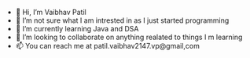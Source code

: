 - 👋 Hi, I’m Vaibhav Patil
- 👀 I’m not sure what I am intrested in as I just started programming
- 🌱 I’m currently learning Java and DSA
- 💞️ I’m looking to collaborate on anything realated to things I m learning
- 📫 You can reach me at patil.vaibhav2147.vp@gmail,com

<!---
Vaibhav-214/Vaibhav-214 is a ✨ special ✨ repository because its `README.md` (this file) appears on your GitHub profile.
You can click the Preview link to take a look at your changes.
--->
